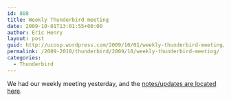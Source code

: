 ```yaml
---
id: 888
title: Weekly Thunderbird meeting
date: 2009-10-01T13:01:55+00:00
author: Eric Henry
layout: post
guid: http://ucosp.wordpress.com/2009/10/01/weekly-thunderbird-meeting/
permalink: /2009-2010/thunderbird/2009/10/weekly-thunderbird-meeting/
categories:
  - Thunderbird
---
```

We had our weekly meeting yesterday, and the [notes/updates are located here](https://wiki.mozilla.org/Thunderbird/ISPDB/StatusMeetings/2009-09-30).